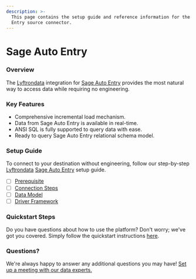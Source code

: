 ```yaml
---
description: >-
  This page contains the setup guide and reference information for the Sage Auto
  Entry source connector.
---
```


# Sage Auto Entry

### Overview

The [Lyftrondata](https://www.lyftrondata.com/) integration for [Sage Auto Entry](None/) provides the most natural way to access data while requiring no engineering.

### Key Features

* Comprehensive incremental load mechanism.
* Data from Sage Auto Entry is available in real-time.
* ANSI SQL is fully supported to query data with ease.
* Ready to query Sage Auto Entry relational schema model.

### Setup Guide

To connect to your destination without engineering, follow our step-by-step [Lyftrondata](https://www.lyftrondata.com/) [Sage Auto Entry](None/) setup guide.

* [ ] [Prerequisite](prerequisite.md)
* [ ] [Connection Steps](connection-steps.md)
* [ ] [Data Model](data-model/erd.md)
* [ ] [Driver Framework](driver-framework/)

### Quickstart Steps

Do you have questions about how to use the platform? Don't worry; we've got you covered. Simply follow the quickstart instructions [here](../../).

### Questions? <a href="#questions" id="questions"></a>

We're always happy to answer any additional questions you may have! [Set up a meeting with our data experts.](https://www.lyftrondata.com/book-a-meeting/)
